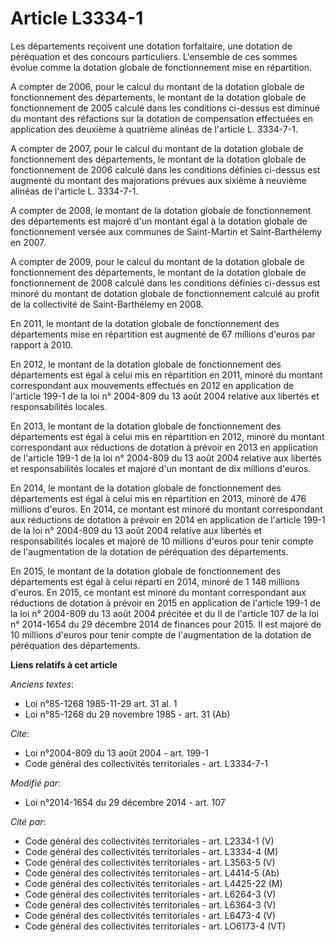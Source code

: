 # Article L3334-1

Les départements reçoivent une dotation forfaitaire, une dotation de péréquation et des concours particuliers. L'ensemble de
ces sommes évolue comme la dotation globale de fonctionnement mise en répartition. 

A compter de 2006, pour le calcul du montant de la dotation globale de fonctionnement des départements, le montant de la
dotation globale de fonctionnement de 2005 calculé dans les conditions ci-dessus est diminué du montant des réfactions sur la
dotation de compensation effectuées en application des deuxième à quatrième alinéas de l'article L. 3334-7-1. 

A compter de 2007, pour le calcul du montant de la dotation globale de fonctionnement des départements, le montant de la
dotation globale de fonctionnement de 2006 calculé dans les conditions définies ci-dessus est augmenté du montant des
majorations prévues aux sixième à neuvième alinéas de l'article L. 3334-7-1. 

A compter de 2008, le montant de la dotation globale de fonctionnement des départements est majoré d'un montant égal à la
dotation globale de fonctionnement versée aux communes de Saint-Martin et Saint-Barthélemy en 2007. 

A compter de 2009, pour le calcul du montant de la dotation globale de fonctionnement des départements, le montant de la
dotation globale de fonctionnement de 2008 calculé dans les conditions définies ci-dessus est minoré du montant de dotation
globale de fonctionnement calculé au profit de la collectivité de Saint-Barthélemy en 2008. 

En 2011, le montant de la dotation globale de fonctionnement des départements mise en répartition est augmenté de 67 millions
d'euros par rapport à 2010. 

En 2012, le montant de la dotation globale de fonctionnement des départements est égal à celui mis en répartition en 2011,
minoré du montant correspondant aux mouvements effectués en 2012 en application de l'article 199-1 de la loi n° 2004-809 du
13 août 2004 relative aux libertés et responsabilités locales. 

En 2013, le montant de la dotation globale de fonctionnement des départements est égal à celui mis en répartition en 2012,
minoré du montant correspondant aux réductions de dotation à prévoir en 2013 en application de l'article 199-1 de la loi n°
2004-809 du 13 août 2004 relative aux libertés et responsabilités locales et majoré d'un montant de dix millions d'euros.

En 2014, le montant de la dotation globale de fonctionnement des départements est égal à celui mis en répartition en 2013,
minoré de 476 millions d'euros. En 2014, ce montant est minoré du montant correspondant aux réductions de dotation à prévoir
en 2014 en application de l'article 199-1 de la loi n° 2004-809 du 13 août 2004 relative aux libertés et responsabilités
locales et majoré de 10 millions d'euros pour tenir compte de l'augmentation de la dotation de péréquation des départements.

En 2015, le montant de la dotation globale de fonctionnement des départements est égal à celui réparti en 2014, minoré de 1
148 millions d'euros. En 2015, ce montant est minoré du montant correspondant aux réductions de dotation à prévoir en 2015 en
application de l'article 199-1 de la loi n° 2004-809 du 13 août 2004 précitée et du II de l'article 107 de la loi n°
2014-1654 du 29 décembre 2014 de finances pour 2015. Il est majoré de 10 millions d'euros pour tenir compte de l'augmentation
de la dotation de péréquation des départements.

**Liens relatifs à cet article**

_Anciens textes_:

  - Loi n°85-1268 1985-11-29 art. 31 al. 1
  - Loi n°85-1268 du 29 novembre 1985 - art. 31 (Ab)

_Cite_:

  - Loi n°2004-809 du 13 août 2004 - art. 199-1
  - Code général des collectivités territoriales - art. L3334-7-1

_Modifié par_:

  - Loi n°2014-1654 du 29 décembre 2014 - art. 107

_Cité par_:

  - Code général des collectivités territoriales - art. L2334-1 (V)
  - Code général des collectivités territoriales - art. L3334-4 (M)
  - Code général des collectivités territoriales - art. L3563-5 (V)
  - Code général des collectivités territoriales - art. L4414-5 (Ab)
  - Code général des collectivités territoriales - art. L4425-22 (M)
  - Code général des collectivités territoriales - art. L6264-3 (V)
  - Code général des collectivités territoriales - art. L6364-3 (V)
  - Code général des collectivités territoriales - art. L6473-4 (V)
  - Code général des collectivités territoriales - art. LO6173-4 (VT)
